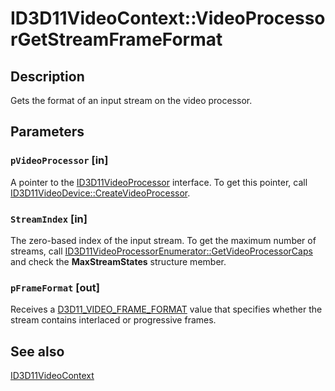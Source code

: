 # ID3D11VideoContext::VideoProcessorGetStreamFrameFormat

## Description

Gets the format of an input stream on the video processor.

## Parameters

### `pVideoProcessor` [in]

A pointer to the [ID3D11VideoProcessor](https://learn.microsoft.com/windows/desktop/api/d3d11/nn-d3d11-id3d11videoprocessor) interface. To get this pointer, call [ID3D11VideoDevice::CreateVideoProcessor](https://learn.microsoft.com/windows/desktop/api/d3d11/nf-d3d11-id3d11videodevice-createvideoprocessor).

### `StreamIndex` [in]

The zero-based index of the input stream. To get the maximum number of streams, call [ID3D11VideoProcessorEnumerator::GetVideoProcessorCaps](https://learn.microsoft.com/windows/desktop/api/d3d11/nf-d3d11-id3d11videoprocessorenumerator-getvideoprocessorcaps) and check the **MaxStreamStates** structure member.

### `pFrameFormat` [out]

Receives a [D3D11_VIDEO_FRAME_FORMAT](https://learn.microsoft.com/windows/desktop/api/d3d11/ne-d3d11-d3d11_video_frame_format) value that specifies whether the stream contains interlaced or progressive frames.

## See also

[ID3D11VideoContext](https://learn.microsoft.com/windows/desktop/api/d3d11/nn-d3d11-id3d11videocontext)